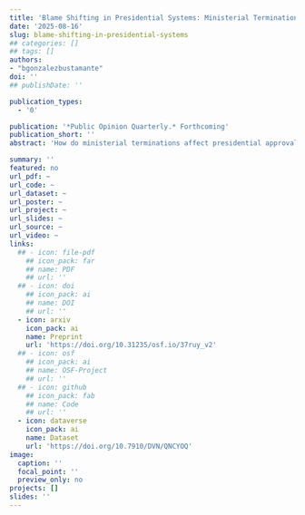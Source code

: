 ```yaml
---
title: 'Blame Shifting in Presidential Systems: Ministerial Terminations’ Corrective Effect on Approval'
date: '2025-08-16'
slug: blame-shifting-in-presidential-systems
## categories: []
## tags: []
authors:
- "bgonzalezbustamante"
doi: ''
## publishDate: ''

publication_types:
  - '0'

publication: '*Public Opinion Quarterly.* Forthcoming'
publication_short: ''
abstract: 'How do ministerial terminations affect presidential approval? Presidents face unexpected challenges related to stochastic events such as scandals, policy failures or economic crises. We argue that the termination of ministers who have received calls for their resignation presents an opportunity for the president to send signals to the electorate in the expectation of a corrective effect on popularity through a blame-shifting dynamic. The central argument is that this dynamic only occurs in coalition governments where political responsibility may be more easily attributed to the coalition’s different parties and factions, weakening personalisation centred on the president and facilitating blame shifting and the corrective effect. The expectation of a corrective effect on approval is tested using instrumental variables (IV) regressions applied to novel data on ministerial terminations and resignation calls in 124 governments in 12 presidential democracies. The data were gathered by combining data mining, machine learning techniques and survey marginal time series based on the dyad ratios algorithm for approval. The main findings support the expectation that individual terminations of tainted ministers generate a corrective effect of nine points on presidential approval in coalition governments, which decreases in the medium and long term.'

summary: ''
featured: no
url_pdf: ~
url_code: ~
url_dataset: ~
url_poster: ~
url_project: ~
url_slides: ~
url_source: ~
url_video: ~
links:
  ## - icon: file-pdf
    ## icon_pack: far
    ## name: PDF
    ## url: ''
  ## - icon: doi
    ## icon_pack: ai
    ## name: DOI
    ## url: ''
  - icon: arxiv
    icon_pack: ai
    name: Preprint
    url: 'https://doi.org/10.31235/osf.io/37ruy_v2'
  ## - icon: osf
    ## icon_pack: ai
    ## name: OSF-Project
    ## url: ''
  ## - icon: github
    ## icon_pack: fab
    ## name: Code
    ## url: ''
  - icon: dataverse
    icon_pack: ai
    name: Dataset
    url: 'https://doi.org/10.7910/DVN/QNCYOQ'
image:
  caption: ''
  focal_point: ''
  preview_only: no
projects: []
slides: ''
---
```

